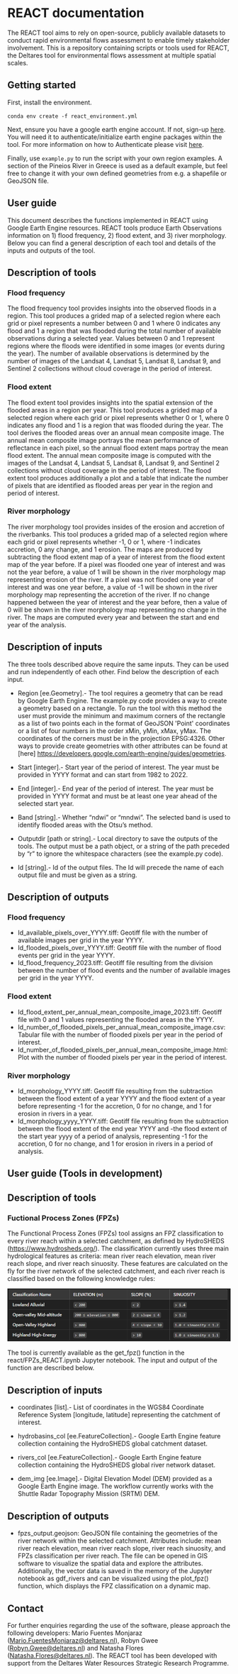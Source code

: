 # REACT documentation

The REACT tool aims to rely on open-source, publicly available datasets to conduct rapid environmental flows assessment to enable timely stakeholder involvement. This is a repository containing scripts or tools used for REACT, the Deltares tool for environmental flows assessment at multiple spatial scales.

## Getting started
First, install the environment.
```
conda env create -f react_environment.yml
```

Next, ensure you have a google earth engine account. If not, sign-up [here](https://code.earthengine.google.com/register). You will need it to authenticate/initialize earth engine packages within the tool. For more information on how to Authenticate please visit [here](https://developers.google.com/earth-engine/apidocs/ee-authenticate). 

Finally, use ```example.py``` to run the script with your own region examples. A section of the Pineios River in Greece is used as a default example, but feel free to change it with your own defined geometries from e.g. a shapefile or GeoJSON file.

## User guide 
This document describes the functions implemented in REACT using Google Earth Engine resources. REACT tools produce Earth Observations information on 1) flood frequency, 2) flood extent, and 3) river morphology. Below you can find a general description of each tool and details of the inputs and outputs of the tool.
## Description of tools 
### Flood frequency
The flood frequency tool provides insights into the observed floods in a region. This tool produces a grided map of a selected region where each grid or pixel represents a number between 0 and 1 where 0 indicates any flood and 1 a region that was flooded during the total number of available observations during a selected year. Values between 0 and 1 represent regions where the floods were identified in some images (or events during the year). The number of available observations is determined by the number of images of the Landsat 4, Landsat 5, Landsat 8, Landsat 9, and Sentinel 2 collections without cloud coverage in the period of interest.  
### Flood extent
The flood extent tool provides insights into the spatial extension of the flooded areas in a region per year. This tool produces a grided map of a selected region where each grid or pixel represents whether 0 or 1, where 0 indicates any flood and 1 is a region that was flooded during the year. The tool derives the flooded areas over an annual mean composite image. The annual mean composite image portrays the mean performance of reflectance in each pixel, so the annual flood extent maps portray the mean flood extent. The annual mean composite image is computed with the images of the Landsat 4, Landsat 5, Landsat 8, Landsat 9, and Sentinel 2 collections without cloud coverage in the period of interest.  The flood extent tool produces additionally a plot and a table that indicate the number of pixels that are identified as flooded areas per year in the region and period of interest. 
### River morphology
The river morphology tool provides insides of the erosion and accretion of the riverbanks. This tool produces a grided map of a selected region where each grid or pixel represents whether -1, 0 or 1, where -1 indicates accretion, 0 any change, and 1 erosion. The maps are produced by subtracting the flood extent map of a year of interest from the flood extent map of the year before. If a pixel was flooded one year of interest and was not the year before, a value of 1 will be shown in the river morphology map representing erosion of the river. If a pixel was not flooded one year of interest and was one year before, a value of -1 will be shown in the river morphology map representing the accretion of the river. If no change happened between the year of interest and the year before, then a value of 0 will be shown in the river morphology map representing no change in the river. The maps are computed every year and between the start and end year of the analysis. 
## Description of inputs
The three tools described above require the same inputs. They can be used and run independently of each other. Find below the description of each input.

* Region [ee.Geometry].- The tool requires a geometry that can be read by Google Earth Engine. The example.py code provides a way to create a geometry based on a rectangle. To run the tool with this method the user must provide the minimum and maximum corners of the rectangle as a list of two points each in the format of GeoJSON 'Point' coordinates or a list of four numbers in the order xMin, yMin, xMax, yMax. The coordinates of the corners must be in the projection EPSG:4326. Other ways to provide create geometries with other attributes can be found at [here] https://developers.google.com/earth-engine/guides/geometries.

* Start [integer].- Start year of the period of interest. The year must be provided in YYYY format and can start from 1982 to 2022.

* End [integer].- End year of the period of interest. The year must be provided in YYYY format and must be at least one year ahead of the selected start year. 

* Band [string].- Whether “ndwi” or “mndwi”. The selected band is used to identify flooded areas with the Otsu’s method.

* Outputdir [path or string].- Local directory to save the outputs of the tools. The output must be a path object, or a string of the path preceded by “r” to ignore the whitespace characters (see the example.py code).

* Id [string].- Id of the output files. The Id will precede the name of each output file and must be given as a string.

## Description of outputs
### Flood frequency
* Id_available_pixels_over_YYYY.tiff: Geotiff file with the number of available images per grid in the year YYYY. 
* Id_flooded_pixels_over_YYYY.tiff: Geotiff file with the number of flood events per grid in the year YYYY.
* Id_flood_frequency_2023.tiff: Geotiff file resulting from the division between the number of flood events and the number of available images per grid in the year YYYY.
### Flood extent
* Id_flood_extent_per_annual_mean_composite_image_2023.tiff: Geotiff file with 0 and 1 values representing the flooded areas in the YYYY.
* Id_number_of_flooded_pixels_per_annual_mean_composite_image.csv: Tabular file with the number of flooded pixels per year in the period of interest.
* Id_number_of_flooded_pixels_per_annual_mean_composite_image.html: Plot with the number of flooded pixels per year in the period of interest.
### River morphology
* Id_morphology_YYYY.tiff: Geotiff file resulting from the subtraction between the flood extent of a year YYYY and the flood extent of a year before representing -1 for the accretion, 0 for no change, and 1 for erosion in rivers in a year.
* Id_morphology_yyyy_YYYY.tiff: Geotiff file resulting from the subtraction between the flood extent of the end year YYYY and -the flood extent of the start year yyyy of a period of analysis, representing -1 for the accretion, 0 for no change, and 1 for erosion in rivers in a period of analysis.

## User guide (Tools in development)
## Description of tools 
### Fuctional Process Zones (FPZs)
The Functional Process Zones (FPZs) tool assigns an FPZ classification to every river reach within a selected catchment, as defined by HydroSHEDS (https://www.hydrosheds.org/). The classification currently uses three main hydrological features as criteria: mean river reach elevation, mean river reach slope, and river reach sinuosity. These features are calculated on the fly for the river network of the selected catchment, and each river reach is classified based on the following knowledge rules:

![Table Description](react/FPZs_classification.png)

The tool is currently available as the get_fpz() function in the react/FPZs_REACT.ipynb Jupyter notebook. The input and output of the function are described below.

## Description of inputs
* coordinates [list].- List of coordinates in the WGS84 Coordinate Reference System [longitude, latitude] representing the catchment of interest.

* hydrobasins_col [ee.FeatureCollection].- Google Earth Engine feature collection containing the HydroSHEDS global catchment dataset.

* rivers_col [ee.FeatureCollection].- Google Earth Engine feature collection containing the HydroSHEDS global river network dataset. 

* dem_img [ee.Image].- Digital Elevation Model (DEM) provided as a Google Earth Engine image. The workflow currently works with the Shuttle Radar Topography Mission (SRTM) DEM.

## Description of outputs
* fpzs_output.geojson: GeoJSON file containing the geometries of the river network within the selected catchment. Attributes include: mean river reach elevation, mean river reach slope, river reach sinuosity, and FPZs classification per river reach. The file can be opened in GIS software to visualize the spatial data and explore the attributes. Additionally, the vector data is saved in the memory of the Jupyter notebook as gdf_rivers and can be visualized using the plot_fpz() function, which displays the FPZ classification on a dynamic map.

## Contact
For further enquiries regarding the use of the software, please approach the following developers: Mario Fuentes Monjaraz (Mario.FuentesMonjaraz@deltares.nl), Robyn Gwee (Robyn.Gwee@deltares.nl) and Natasha Flores (Natasha.Flores@deltares.nl). The REACT tool has been developed with support from the Deltares Water Resources Strategic Research Programme.
